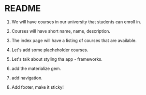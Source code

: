 # README

1. We will have courses in our university that students can enroll in.

2. Courses will have short name, name, description.

3. The index page will have a listing of courses that are available.

4. Let's add some placheholder courses.

5. Let's talk about styling tha app - frameworks.

6. add the materialize gem.

7. add navigation.

8. Add footer, make it sticky!